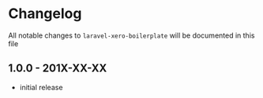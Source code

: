 # Changelog

All notable changes to `laravel-xero-boilerplate` will be documented in this file

## 1.0.0 - 201X-XX-XX

- initial release

